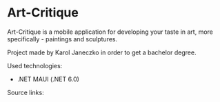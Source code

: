 # Art-Critique

Art-Critique is a mobile application for developing your taste in art, more specifically - paintings and sculptures.





Project made by Karol Janeczko in order to get a bachelor degree.

Used technologies:
- .NET MAUI (.NET 6.0)

Source links:
